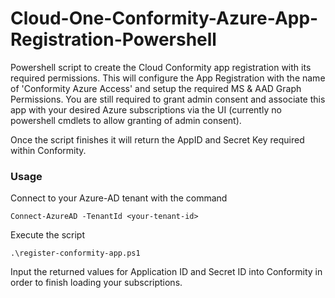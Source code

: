 # Cloud-One-Conformity-Azure-App-Registration-Powershell
Powershell script to create the Cloud Conformity app registration with its required permissions. This will configure the App Registration with the name of 'Conformity Azure Access' and setup the required MS & AAD Graph Permissions. You are still required to grant admin consent and associate this app with your desired Azure subscriptions via the UI (currently no powershell cmdlets to allow granting of admin consent).

Once the script finishes it will return the AppID and Secret Key required within Conformity.

### Usage

Connect to your Azure-AD tenant with the command 

```Connect-AzureAD -TenantId <your-tenant-id>```

Execute the script 

```.\register-conformity-app.ps1```

Input the returned values for Application ID and Secret ID into Conformity in order to finish loading your subscriptions.
